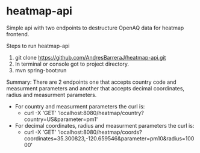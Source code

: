 # heatmap-api
Simple api with two endpoints to destructure OpenAQ data for heatmap frontend.

Steps to run heatmap-api
1. git clone https://github.com/AndresBarreraJ/heatmap-api.git
2. In terminal or console got to project directory.
3. mvn spring-boot:run

Summary:
There are 2 endpoints one that accepts country code and measurment parameters and another that accepts decimal coordinates, radius and measurment parameters.
  - For country and measurment parameters the curl is:
    - curl -X 'GET' 'localhost:8080/heatmap/country?country=US&parameter=pm1'
  - For decimal coordinates, radius and measurment parameters the curl is:
    - curl -X 'GET' 'localhost:8080/heatmap/coords?coordinates=35.300823,-120.659546&parameter=pm10&radius=10000'
